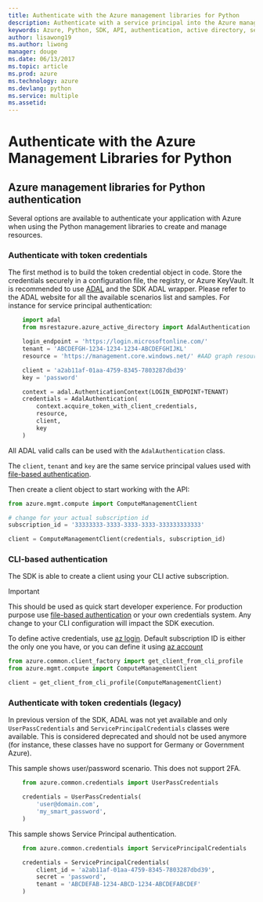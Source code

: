 ```yaml
---
title: Authenticate with the Azure management libraries for Python
description: Authenticate with a service principal into the Azure management libraries for Python
keywords: Azure, Python, SDK, API, authentication, active directory, service principal
author: lisawong19
ms.author: liwong
manager: douge
ms.date: 06/13/2017
ms.topic: article
ms.prod: azure
ms.technology: azure
ms.devlang: python
ms.service: multiple
ms.assetid: 
---
```


# Authenticate with the Azure Management Libraries for Python

## <a name="mgmt-auth"></a>Azure management libraries for Python authentication

Several options are available to authenticate your application with Azure when using the Python management libraries to create and manage resources.

### Authenticate with token credentials

The first method is to build the token credential object in code.  Store the credentials securely in a configuration file, the registry, or Azure KeyVault. It is recommended to use [ADAL](https://github.com/AzureAD/azure-activedirectory-library-for-python)
and the SDK ADAL wrapper. Please refer to the ADAL website for all the available scenarios
list and samples. For instance for service principal authentication:

```python
    import adal
    from msrestazure.azure_active_directory import AdalAuthentication

    login_endpoint = 'https://login.microsoftonline.com/'
    tenant = 'ABCDEFGH-1234-1234-1234-ABCDEFGHIJKL'
    resource = 'https://management.core.windows.net/' #AAD graph resource

    client = 'a2ab11af-01aa-4759-8345-7803287dbd39'
    key = 'password'

    context = adal.AuthenticationContext(LOGIN_ENDPOINT+TENANT)
    credentials = AdalAuthentication(
        context.acquire_token_with_client_credentials,
        resource,
        client,
        key
    )
```

All ADAL valid calls can be used with the `AdalAuthentication` class.

The `client`, `tenant` and `key` are the same service principal values used with [file-based authentication](#file-based-authentication).

Then create a client object to start working with the API:

```python
from azure.mgmt.compute import ComputeManagementClient

# change for your actual subscription id
subscription_id = '33333333-3333-3333-3333-333333333333'

client = ComputeManagementClient(credentials, subscription_id)
```

### CLI-based authentication

The SDK is able to create a client using your CLI active subscription.

> [!IMPORTANT]
> This should be used as quick start developer experience. For production purpose use 
> [file-based authentication](#file-based-authentication) or your own credentials system.
> Any change to your CLI configuration will impact the SDK execution.

To define active credentials, use [az login](https://docs.microsoft.com/cli/azure/authenticate-azure-cli).
Default subscription ID is either the only one you have, or you can define it using 
[az account](https://docs.microsoft.com/cli/azure/manage-azure-subscriptions-azure-cli)

```python
from azure.common.client_factory import get_client_from_cli_profile
from azure.mgmt.compute import ComputeManagementClient

client = get_client_from_cli_profile(ComputeManagementClient)
```

### Authenticate with token credentials (legacy)

In previous version of the SDK, ADAL was not yet available and only `UserPassCredentials` and `ServicePrincipalCredentials` classes were available. This is considered deprecated and should not be used anymore (for instance, these classes have no support for 
Germany or Government Azure).

This sample shows user/password scenario. This does not support 2FA.

```python
    from azure.common.credentials import UserPassCredentials

    credentials = UserPassCredentials(
        'user@domain.com',
        'my_smart_password',
    )
```

This sample shows Service Principal authentication.

```python
    from azure.common.credentials import ServicePrincipalCredentials

    credentials = ServicePrincipalCredentials(
        client_id = 'a2ab11af-01aa-4759-8345-7803287dbd39',
        secret = 'password',
        tenant = 'ABCDEFAB-1234-ABCD-1234-ABCDEFABCDEF'
    )
```